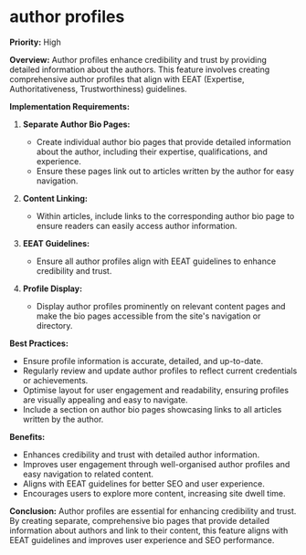 # author profiles

**Priority:** High

**Overview:**
Author profiles enhance credibility and trust by providing detailed information about the authors. This feature involves creating comprehensive author profiles that align with EEAT (Expertise, Authoritativeness, Trustworthiness) guidelines.

**Implementation Requirements:**

1. **Separate Author Bio Pages:**
   - Create individual author bio pages that provide detailed information about the author, including their expertise, qualifications, and experience.
   - Ensure these pages link out to articles written by the author for easy navigation.

2. **Content Linking:**
   - Within articles, include links to the corresponding author bio page to ensure readers can easily access author information.

3. **EEAT Guidelines:**
   - Ensure all author profiles align with EEAT guidelines to enhance credibility and trust.

4. **Profile Display:**
   - Display author profiles prominently on relevant content pages and make the bio pages accessible from the site's navigation or directory.

**Best Practices:**

- Ensure profile information is accurate, detailed, and up-to-date.
- Regularly review and update author profiles to reflect current credentials or achievements.
- Optimise layout for user engagement and readability, ensuring profiles are visually appealing and easy to navigate.
- Include a section on author bio pages showcasing links to all articles written by the author.

**Benefits:**

- Enhances credibility and trust with detailed author information.
- Improves user engagement through well-organised author profiles and easy navigation to related content.
- Aligns with EEAT guidelines for better SEO and user experience.
- Encourages users to explore more content, increasing site dwell time.

**Conclusion:**
Author profiles are essential for enhancing credibility and trust. By creating separate, comprehensive bio pages that provide detailed information about authors and link to their content, this feature aligns with EEAT guidelines and improves user experience and SEO performance.

